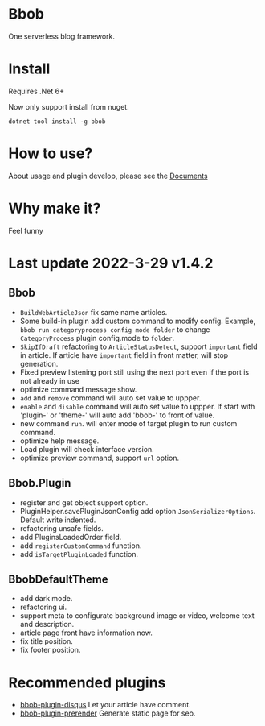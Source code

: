 # Bbob
One serverless blog framework.

# Install
Requires .Net 6+

Now only support install from nuget.
```
dotnet tool install -g bbob
```

# How to use?
About usage and plugin develop, please see the [Documents](https://reknij.github.io/Bbob.Doc/)

# Why make it?
Feel funny

# Last update 2022-3-29 v1.4.2
## Bbob
- `BuildWebArticleJson` fix same name articles.
- Some build-in plugin add custom command to modify config. Example, `bbob run categoryprocess config mode folder` to change `CategoryProcess` plugin config.mode to `folder`.
- `SkipIfDraft` refactoring to `ArticleStatusDetect`, support `important` field in article. If article have `important` field in front matter, will stop generation.
- Fixed preview listening port still using the next port even if the port is not already in use
- optimize command message show.
- `add` and `remove` command will auto set value to uppper.
- `enable` and `disable` command will auto set value to uppper. If start with 'plugin-' or 'theme-' will auto add 'bbob-' to front of value.
- new command `run`. will enter mode of target plugin to run custom command.
- optimize help message.
- Load plugin will check interface version.
- optimize preview command, support `url` option.

## Bbob.Plugin
- register and get object support option.
- PluginHelper.savePluginJsonConfig add option `JsonSerializerOptions`. Default write indented.
- refactoring unsafe fields.
- add PluginsLoadedOrder field.
- add `registerCustomCommand` function.
- add `isTargetPluginLoaded` function.

## BbobDefaultTheme
- add dark mode.
- refactoring ui.
- support meta to configurate background image or video, welcome text and description.
- article page front have information now.
- fix title position. 
- fix footer position.

# Recommended plugins
- [bbob-plugin-disqus](https://github.com/Reknij/bbob-plugin-disqus) Let your article have comment.
- [bbob-plugin-prerender](https://github.com/Reknij/bbob-plugin-prerender) Generate static page for seo.
